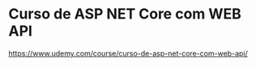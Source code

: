 # Curso de ASP NET Core com WEB API

https://www.udemy.com/course/curso-de-asp-net-core-com-web-api/
